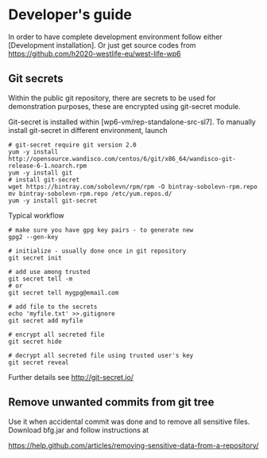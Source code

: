 # Developer's guide

In order to have complete development environment follow either [Development installation]. Or just get source codes from https://github.com/h2020-westlife-eu/west-life-wp6

## Git secrets

Within the public git repository, there are secrets to be used for demonstration purposes, these are encrypted using git-secret module.

Git-secret is installed within [wp6-vm/rep-standalone-src-sl7]. To manually install git-secret in different environment, launch
```shell
# git-secret require git version 2.0
yum -y install http://opensource.wandisco.com/centos/6/git/x86_64/wandisco-git-release-6-1.noarch.rpm
yum -y install git 
# install git-secret
wget https://bintray.com/sobolevn/rpm/rpm -O bintray-sobolevn-rpm.repo
mv bintray-sobolevn-rpm.repo /etc/yum.repos.d/
yum -y install git-secret
```

Typical workflow
```shell
# make sure you have gpg key pairs - to generate new
gpg2 --gen-key
    
# initialize - usually done once in git repository
git secret init
    
# add use among trusted
git secret tell -m
# or
git secret tell mygpg@email.com

# add file to the secrets
echo 'myfile.txt' >>.gitignore
git secret add myfile

# encrypt all secreted file
git secret hide

# decrypt all secreted file using trusted user's key
git secret reveal
```
Further details see http://git-secret.io/ 

## Remove unwanted commits from git tree
Use it when accidental commit was done and to remove all sensitive files. Download bfg.jar and follow instructions at

https://help.github.com/articles/removing-sensitive-data-from-a-repository/
